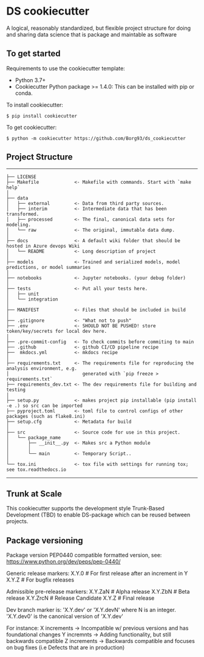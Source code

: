 # DS cookiecutter

A logical, reasonably standardized, but flexible project structure for doing and sharing data science that is package and maintable as software

## To get started

Requirements to use the cookiecutter template:

- Python 3.7+
- Cookiecutter Python package >= 1.4.0: This can be installed with pip or conda.

To install cookiecutter:

`$ pip install cookiecutter`

To get cookiecutter:

`$ python -m cookiecutter https://github.com/Borg93/ds_cookiecutter
`

## Project Structure

---

    ├── LICENSE
    ├── Makefile             <- Makefile with commands. Start with `make help`
    │
    ├── data
    │   ├── external         <- Data from third party sources.
    │   ├── interim          <- Intermediate data that has been transformed.
    │   ├── processed        <- The final, canonical data sets for modeling.
    │   └── raw              <- The original, immutable data dump.
    │
    ├── docs                 <- A default wiki folder that should be hosted in Azure devops Wiki
    │   └── README           <- Long description of project
    │
    ├── models               <- Trained and serialized models, model predictions, or model summaries
    │
    ├── notebooks            <- Jupyter notebooks. (your debug folder)
    │
    ├── tests                <- Put all your tests here.
    │   ├── unit
    │   └── integration
    │
    ├── MANIFEST             <- Files that should be included in build
    │
    ├── .gitignore           <- "What not to push"
    ├── .env                 <- SHOULD NOT BE PUSHED! store token/key/secrets for local dev here.
    │
    ├── .pre-commit-config   <- To check commits before commiting to main
    ├── .github              <- github CI/CD pipeline recipe
    ├──  mkdocs.yml          <- mkdocs recipe
    │
    ├── requirements.txt     <- The requirements file for reproducing the analysis environment, e.g.
    │                           generated with `pip freeze > requirements.txt`
    ├── requirements_dev.txt <- The dev requirements file for building and testing
    │
    ├── setup.py             <- makes project pip installable (pip install -e .) so src can be imported
    ├── pyproject.toml       <- toml file to control configs of other packages (such as flake8.ini)
    ├── setup.cfg            <- Metadata for build
    │
    ├── src                  <- Source code for use in this project.
    │   └── package_name
    │       ├── __init__.py  <- Makes src a Python module
    │       │
    │       └── main         <- Temporary Script..
    │
    └── tox.ini              <- tox file with settings for running tox; see tox.readthedocs.io

---

## Trunk at Scale

This cookiecutter supports the development style Trunk-Based Development (TBD) to enable DS-package which can be reused between projects.

## Package versioning

Package version
PEP0440 compatible formatted version, see:
https://www.python.org/dev/peps/pep-0440/

Generic release markers:
X.Y.0 # For first release after an increment in Y
X.Y.Z # For bugfix releases

Admissible pre-release markers:
X.Y.ZaN # Alpha release
X.Y.ZbN # Beta release
X.Y.ZrcN # Release Candidate
X.Y.Z # Final release

Dev branch marker is: 'X.Y.dev' or 'X.Y.devN' where N is an integer.
'X.Y.dev0' is the canonical version of 'X.Y.dev'

For instance:
X increments -> Incompatible w/ previous versions and has foundational changes
Y incremnts -> Adding functionality, but still backwards compatible
Z increments -> Backwards compatible and focuses on bug fixes (i.e Defects that are in production)

